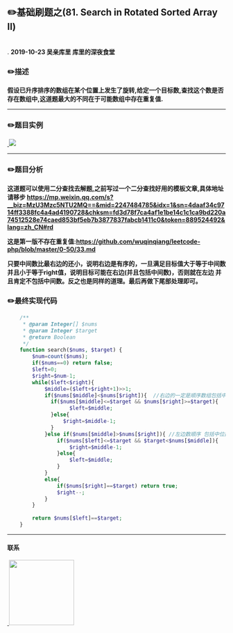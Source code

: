 
## :pencil2:基础刷题之(81. Search in Rotated Sorted Array II)
<br>.
**2019-10-23 吴亲库里 库里的深夜食堂**

### :pencil2:描述
**假设已升序排序的数组在某个位置上发生了旋转,给定一个目标数,查找这个数是否存在数组中,这道题最大的不同在于可能数组中存在重复值.**

****
### :pencil2:题目实例

<a href="https://github.com/wuqinqiang/">
​    <img src="https://github.com/wuqinqiang/Lettcode-php/blob/master/images/81.png">
</a> 

****
### :pencil2:题目分析

**这道题可以使用二分查找去解题,之前写过一个二分查找好用的模板文章,具体地址请移步 https://mp.weixin.qq.com/s?__biz=MzU3Mzc5NTU2MQ==&mid=2247484785&idx=1&sn=4daaf34c9714ff3388fc4a4ad4190728&chksm=fd3d78f7ca4af1e1be14c1c1ca9bd220a74512528e74caed853bf5eb7b3877837fabcb1411c0&token=889524492&lang=zh_CN#rd**

**这是第一版不存在重复值:https://github.com/wuqinqiang/leetcode-php/blob/master/0-50/33.md**

**只要中间数比最右边的还小，说明右边是有序的，一旦满足目标值大于等于中间数并且小于等于right值，说明目标可能在右边(并且包括中间数)，否则就在左边 并且肯定不包括中间数。反之也是同样的道理。最后再做下尾部处理即可。**

### :pencil2:最终实现代码

```php
    /**
     * @param Integer[] $nums
     * @param Integer $target
     * @return Boolean
     */
    function search($nums, $target) {
        $num=count($nums);
        if($nums==0) return false;
        $left=0;
        $right=$num-1;
        while($left<$right){
            $middle=($left+$right+1)>>1;
            if($nums[$middle]<$nums[$right]){  //右边的一定是顺序数组包括中位数
              if($nums[$middle]<=$target && $nums[$right]>=$target){
                    $left=$middle;
              }else{
                  $right=$middle-1;
              }
            }else if($nums[$middle]>$nums[$right]){ //左边数顺序 包括中位数
                if($nums[$left]<=$target && $target<$nums[$middle]){  
                    $right=$middle-1;
                }else{
                    $left=$middle;
                }
            }
            else{
                if($nums[$right]==$target) return true;
                $right--;
            }
        }
        
        return $nums[$left]==$target;
    }
```
  ****
  
#### 联系

<a href="https://github.com/wuqinqiang/">
​    <img src="https://github.com/wuqinqiang/Lettcode-php/blob/master/qrcode_for_gh_c194f9d4cdb1_430.jpg" width="150px" height="150px">
</a> 